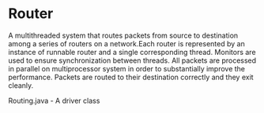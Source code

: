 # Router
A multithreaded system that routes packets from source to destination among a series of routers on a network.Each router is represented 
by an instance of runnable router and a single corresponding thread. Monitors are used to ensure synchronization between threads. All 
packets are processed in parallel on multiprocessor system in order to substantially improve the performance. Packets are routed  to 
their destination correctly and they exit cleanly.

Routing.java -  A driver class
